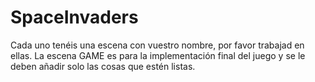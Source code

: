 # SpaceInvaders

Cada uno tenéis una escena con vuestro nombre, por favor trabajad en ellas. La escena GAME es para la implementación final del juego y se le deben añadir solo las cosas que estén listas.
